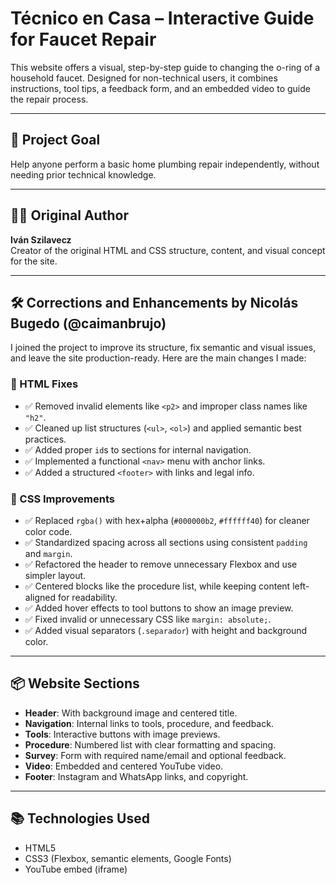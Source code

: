 # Técnico en Casa – Interactive Guide for Faucet Repair

This website offers a visual, step-by-step guide to changing the o-ring of a household faucet. Designed for non-technical users, it combines instructions, tool tips, a feedback form, and an embedded video to guide the repair process.

---

## 🚀 Project Goal

Help anyone perform a basic home plumbing repair independently, without needing prior technical knowledge.

---

## 🧑‍💻 Original Author

**Iván Szilavecz**  
Creator of the original HTML and CSS structure, content, and visual concept for the site.

---

## 🛠️ Corrections and Enhancements by Nicolás Bugedo (@caimanbrujo)

I joined the project to improve its structure, fix semantic and visual issues, and leave the site production-ready. Here are the main changes I made:

### 🧱 HTML Fixes

- ✅ Removed invalid elements like `<p2>` and improper class names like `"h2"`.
- ✅ Cleaned up list structures (`<ul>`, `<ol>`) and applied semantic best practices.
- ✅ Added proper `id`s to sections for internal navigation.
- ✅ Implemented a functional `<nav>` menu with anchor links.
- ✅ Added a structured `<footer>` with links and legal info.

### 🎨 CSS Improvements

- ✅ Replaced `rgba()` with hex+alpha (`#000000b2`, `#ffffff40`) for cleaner color code.
- ✅ Standardized spacing across all sections using consistent `padding` and `margin`.
- ✅ Refactored the header to remove unnecessary Flexbox and use simpler layout.
- ✅ Centered blocks like the procedure list, while keeping content left-aligned for readability.
- ✅ Added hover effects to tool buttons to show an image preview.
- ✅ Fixed invalid or unnecessary CSS like `margin: absolute;`.
- ✅ Added visual separators (`.separador`) with height and background color.

---

## 📦 Website Sections

- **Header**: With background image and centered title.
- **Navigation**: Internal links to tools, procedure, and feedback.
- **Tools**: Interactive buttons with image previews.
- **Procedure**: Numbered list with clear formatting and spacing.
- **Survey**: Form with required name/email and optional feedback.
- **Video**: Embedded and centered YouTube video.
- **Footer**: Instagram and WhatsApp links, and copyright.

---

## 📚 Technologies Used

- HTML5
- CSS3 (Flexbox, semantic elements, Google Fonts)
- YouTube embed (iframe)